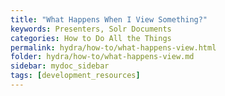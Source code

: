 ```yaml
---
title: "What Happens When I View Something?"
keywords: Presenters, Solr Documents
categories: How to Do All the Things
permalink: hydra/how-to/what-happens-view.html
folder: hydra/how-to/what-happens-view.md
sidebar: mydoc_sidebar
tags: [development_resources]
---
```

